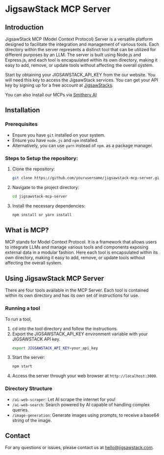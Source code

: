 # JigsawStack MCP Server

## Introduction
JigsawStack MCP (Model Context Protocol) Server is a versatile platform designed to facilitate the integration and management of various tools. Each directory within the server represents a distinct tool that can be utilized for different purposes by an LLM. The server is built using Node.js and Express.js, and each tool is encapsulated within its own directory, making it easy to add, remove, or update tools without affecting the overall system.

Start by obtaining your JIGSAWSTACK_API_KEY from the our website. You will need this key to access the JigsawStack services. You can get your API key by signing up for a free account at [JigsawStacks](https://jigsawstack.com/dashboard).

You can also install our MCPs via [Smithery AI](https://smithery.ai/?q=jigsawstack)

## Installation

### Prerequisites
- Ensure you have `git` installed on your system.
- Ensure you have `node.js` and `npm` installed.
- Alternatively, you can use `yarn` instead of `npm`. as a package manager.

### Steps to Setup the repository:
1. Clone the repository:
    ```sh
    git clone https://github.com/yourusername/jigsawstack-mcp-server.git
    ```
2. Navigate to the project directory:
    ```sh
    cd jigsawstack-mcp-server
    ```
3. Install the necessary dependencies:
    ```sh
    npm install or yarn install
    ```

## What is MCP?
MCP stands for Model Context Protocol. It is a framework that allows users to integrate LLMs and manage various tools and components exposing external data in a modular fashion. Here each tool is encapsulated within its own directory, making it easy to add, remove, or update tools without affecting the overall system.

## Using JigsawStack MCP Server
There are four tools available in the MCP Server. Each tool is contained within its own directory and has its own set of instructions for use.

### Running a tool
To run a tool,
1. cd into the tool directory and follow the instructions.
2. Export the JIGSAWSTACK_API_KEY environment variable with your JIGSAWSTACK API key.
    ```sh
    export JIGSAWSTACK_API_KEY=your_api_key
    ```
3. Start the server:
    ```sh
    npm start
    ```
4. Access the server through your web browser at `http://localhost:3000`.

### Directory Structure
- `/ai-web-scraper`: Let AI scrape the internet for you!
- `/ai-web-search`: Search powered by AI capable of handling complex queries.
- `/image-generation`: Generate images using prompts, to receive a base64 string of the image.

## Contact
For any questions or issues, please contact us at hello@jigsawstack.com.
